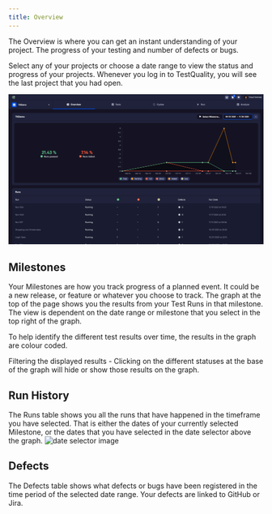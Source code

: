 ```yaml
---
title: Overview
---
```



The Overview is where you can get an instant understanding of your project. The progress of your testing and number of defects or bugs.

Select any of your projects or choose a date range to view the status and progress of your projects. Whenever you log in to TestQuality, you will see the last project that you had open.

![img_4.png](img/img_4.png)

## Milestones

Your Milestones are how you track progress of a planned event. It could be a new release, or feature or whatever you choose to track. The graph at the top of the page shows you the results from your Test Runs in that milestone. The view is dependent on the date range or milestone that you select in the top right of the graph.

To help identify the different test results over time, the results in the graph are colour coded. 

Filtering the displayed results - Clicking on the different statuses at the base of the graph will hide or show those results on the graph.

## Run History

The Runs table shows you all the runs that have happened in the timeframe you have selected. That is either the dates of your currently selected Milestone, or the dates that you have selected in the date selector above the graph.  <img src="\img\Screens\date_selector.png" alt="date selector image" width="300" />


## Defects

The Defects table shows what defects or bugs have been registered in the time period of the selected date range.
Your defects are linked to GitHub or Jira.